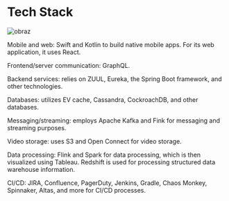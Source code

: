 # Tech Stack
 
![obraz](https://github.com/user-attachments/assets/032ebb5a-f5f6-4c64-9985-40238c073a29)

Mobile and web: Swift and Kotlin to build native mobile apps. For its web application, it uses React. 
 
Frontend/server communication: GraphQL. 
 
Backend services: relies on ZUUL, Eureka, the Spring Boot framework, and other technologies. 
 
Databases: utilizes EV cache, Cassandra, CockroachDB, and other databases. 
 
Messaging/streaming: employs Apache Kafka and Fink for messaging and streaming purposes. 
 
Video storage: uses S3 and Open Connect for video storage. 
 
Data processing: Flink and Spark for data processing, which is then visualized using Tableau. Redshift is used for processing structured data warehouse information. 
 
CI/CD: JIRA, Confluence, PagerDuty, Jenkins, Gradle, Chaos Monkey, Spinnaker, Altas, and more for CI/CD processes. 

